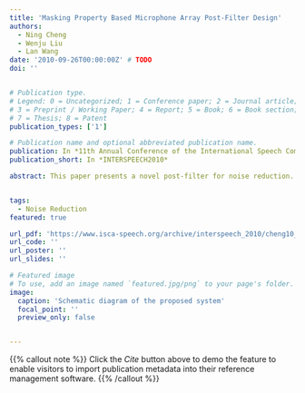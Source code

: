 ```yaml
---
title: 'Masking Property Based Microphone Array Post-Filter Design'
authors:
  - Ning Cheng
  - Wenju Liu
  - Lan Wang
date: '2010-09-26T00:00:00Z' # TODO
doi: ''


# Publication type.
# Legend: 0 = Uncategorized; 1 = Conference paper; 2 = Journal article;
# 3 = Preprint / Working Paper; 4 = Report; 5 = Book; 6 = Book section;
# 7 = Thesis; 8 = Patent
publication_types: ['1']

# Publication name and optional abbreviated publication name.
publication: In *11th Annual Conference of the International Speech Communication Association*
publication_short: In *INTERSPEECH2010*

abstract: This paper presents a novel post-filter for noise reduction. A subspace based noise estimation method is developed with the use of multiple statistical distributions to model the speech and noise. The signal-plus-noise subspace dimension is determined by maximizing the target speech presence probability in noisy frames, so as to estimate the noise power spectrum for post-filter design. Then, masking property is incorporated in the post-filter technique for residual noise shaping. Experimental results show that the proposed scheme outperforms the baseline systems in terms of various quality measurements of the enhanced speech.


tags:
  - Noise Reduction
featured: true

url_pdf: 'https://www.isca-speech.org/archive/interspeech_2010/cheng10_interspeech.html'
url_code: ''
url_poster: ''
url_slides: ''

# Featured image
# To use, add an image named `featured.jpg/png` to your page's folder.
image:
  caption: 'Schematic diagram of the proposed system'
  focal_point: ''
  preview_only: false


---
```


{{% callout note %}}
Click the _Cite_ button above to demo the feature to enable visitors to import publication metadata into their reference management software.
{{% /callout %}}

